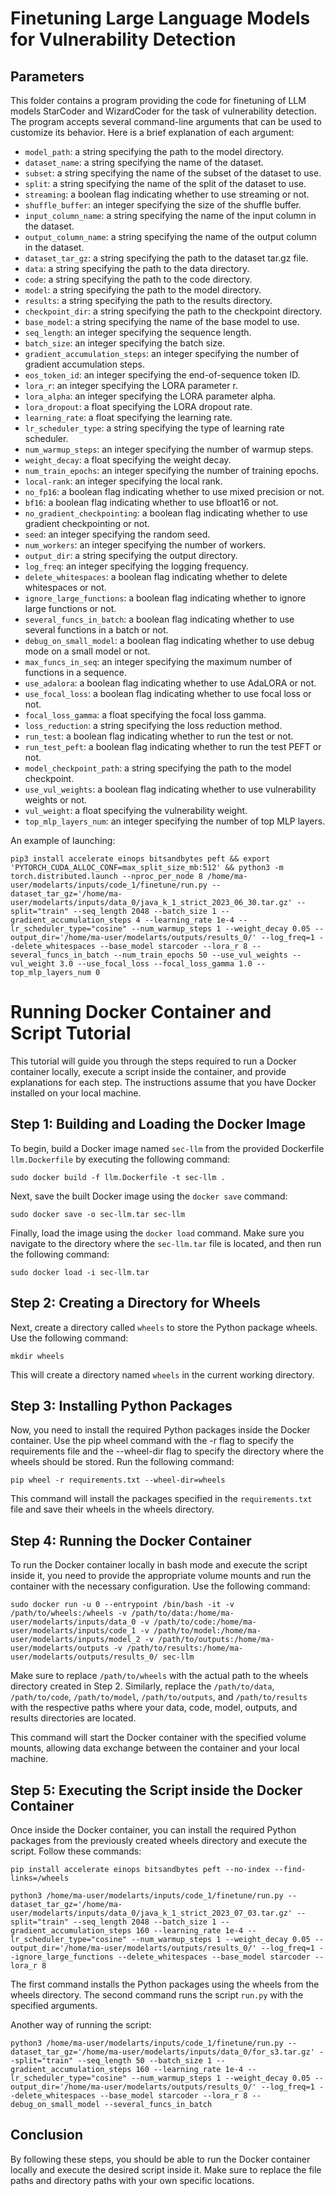 # Finetuning Large Language Models for Vulnerability Detection

## Parameters

This folder contains a program providing the code for finetuning of LLM models StarCoder and WizardCoder for the task of vulnerability detection. The program accepts several command-line arguments that can be used to customize its behavior. Here is a brief explanation of each argument:

- `model_path`: a string specifying the path to the model directory.
- `dataset_name`: a string specifying the name of the dataset.
- `subset`: a string specifying the name of the subset of the dataset to use.
- `split`: a string specifying the name of the split of the dataset to use.
- `streaming`: a boolean flag indicating whether to use streaming or not.
- `shuffle_buffer`: an integer specifying the size of the shuffle buffer.
- `input_column_name`: a string specifying the name of the input column in the dataset.
- `output_column_name`: a string specifying the name of the output column in the dataset.
- `dataset_tar_gz`: a string specifying the path to the dataset tar.gz file.
- `data`: a string specifying the path to the data directory.
- `code`: a string specifying the path to the code directory.
- `model`: a string specifying the path to the model directory.
- `results`: a string specifying the path to the results directory.
- `checkpoint_dir`: a string specifying the path to the checkpoint directory.
- `base_model`: a string specifying the name of the base model to use.
- `seq_length`: an integer specifying the sequence length.
- `batch_size`: an integer specifying the batch size.
- `gradient_accumulation_steps`: an integer specifying the number of gradient accumulation steps.
- `eos_token_id`: an integer specifying the end-of-sequence token ID.
- `lora_r`: an integer specifying the LORA parameter r.
- `lora_alpha`: an integer specifying the LORA parameter alpha.
- `lora_dropout`: a float specifying the LORA dropout rate.
- `learning_rate`: a float specifying the learning rate.
- `lr_scheduler_type`: a string specifying the type of learning rate scheduler.
- `num_warmup_steps`: an integer specifying the number of warmup steps.
- `weight_decay`: a float specifying the weight decay.
- `num_train_epochs`: an integer specifying the number of training epochs.
- `local-rank`: an integer specifying the local rank.
- `no_fp16`: a boolean flag indicating whether to use mixed precision or not.
- `bf16`: a boolean flag indicating whether to use bfloat16 or not.
- `no_gradient_checkpointing`: a boolean flag indicating whether to use gradient checkpointing or not.
- `seed`: an integer specifying the random seed.
- `num_workers`: an integer specifying the number of workers.
- `output_dir`: a string specifying the output directory.
- `log_freq`: an integer specifying the logging frequency.
- `delete_whitespaces`: a boolean flag indicating whether to delete whitespaces or not.
- `ignore_large_functions`: a boolean flag indicating whether to ignore large functions or not.
- `several_funcs_in_batch`: a boolean flag indicating whether to use several functions in a batch or not.
- `debug_on_small_model`: a boolean flag indicating whether to use debug mode on a small model or not.
- `max_funcs_in_seq`: an integer specifying the maximum number of functions in a sequence.
- `use_adalora`: a boolean flag indicating whether to use AdaLORA or not.
- `use_focal_loss`: a boolean flag indicating whether to use focal loss or not.
- `focal_loss_gamma`: a float specifying the focal loss gamma.
- `loss_reduction`: a string specifying the loss reduction method.
- `run_test`: a boolean flag indicating whether to run the test or not.
- `run_test_peft`: a boolean flag indicating whether to run the test PEFT or not.
- `model_checkpoint_path`: a string specifying the path to the model checkpoint.
- `use_vul_weights`: a boolean flag indicating whether to use vulnerability weights or not.
- `vul_weight`: a float specifying the vulnerability weight.
- `top_mlp_layers_num`: an integer specifying the number of top MLP layers.

An example of launching:
```
pip3 install accelerate einops bitsandbytes peft && export 'PYTORCH_CUDA_ALLOC_CONF=max_split_size_mb:512' && python3 -m torch.distributed.launch --nproc_per_node 8 /home/ma-user/modelarts/inputs/code_1/finetune/run.py --dataset_tar_gz='/home/ma-user/modelarts/inputs/data_0/java_k_1_strict_2023_06_30.tar.gz' --split="train" --seq_length 2048 --batch_size 1 --gradient_accumulation_steps 4 --learning_rate 1e-4 --lr_scheduler_type="cosine" --num_warmup_steps 1 --weight_decay 0.05 --output_dir='/home/ma-user/modelarts/outputs/results_0/' --log_freq=1 --delete_whitespaces --base_model starcoder --lora_r 8 --several_funcs_in_batch --num_train_epochs 50 --use_vul_weights --vul_weight 3.0 --use_focal_loss --focal_loss_gamma 1.0 --top_mlp_layers_num 0
```


# Running Docker Container and Script Tutorial

This tutorial will guide you through the steps required to run a Docker container locally, execute a script inside the container, and provide explanations for each step. The instructions assume that you have Docker installed on your local machine.

## Step 1: Building and Loading the Docker Image

To begin, build a Docker image named `sec-llm` from the provided Dockerfile `llm.Dockerfile` by executing the following command:
```
sudo docker build -f llm.Dockerfile -t sec-llm .
```

Next, save the built Docker image using the `docker save` command:
```
sudo docker save -o sec-llm.tar sec-llm
```

Finally, load the image using the `docker load` command. Make sure you navigate to the directory where the `sec-llm.tar` file is located, and then run the following command:

```
sudo docker load -i sec-llm.tar
```

## Step 2: Creating a Directory for Wheels
Next, create a directory called `wheels` to store the Python package wheels. Use the following command:

```
mkdir wheels
```
This will create a directory named `wheels` in the current working directory.

## Step 3: Installing Python Packages

Now, you need to install the required Python packages inside the Docker container. Use the pip wheel command with the -r flag to specify the requirements file and the --wheel-dir flag to specify the directory where the wheels should be stored. Run the following command:

```
pip wheel -r requirements.txt --wheel-dir=wheels
```
This command will install the packages specified in the `requirements.txt` file and save their wheels in the wheels directory.

## Step 4: Running the Docker Container

To run the Docker container locally in bash mode and execute the script inside it, you need to provide the appropriate volume mounts and run the container with the necessary configuration. Use the following command:
```
sudo docker run -u 0 --entrypoint /bin/bash -it -v /path/to/wheels:/wheels -v /path/to/data:/home/ma-user/modelarts/inputs/data_0 -v /path/to/code:/home/ma-user/modelarts/inputs/code_1 -v /path/to/model:/home/ma-user/modelarts/inputs/model_2 -v /path/to/outputs:/home/ma-user/modelarts/outputs -v /path/to/results:/home/ma-user/modelarts/outputs/results_0/ sec-llm
```

Make sure to replace `/path/to/wheels` with the actual path to the wheels directory created in Step 2. Similarly, replace the `/path/to/data`, `/path/to/code`, `/path/to/model`, `/path/to/outputs`, and `/path/to/results` with the respective paths where your data, code, model, outputs, and results directories are located.

This command will start the Docker container with the specified volume mounts, allowing data exchange between the container and your local machine.

## Step 5: Executing the Script inside the Docker Container

Once inside the Docker container, you can install the required Python packages from the previously created wheels directory and execute the script. Follow these commands:
```
pip install accelerate einops bitsandbytes peft --no-index --find-links=/wheels
```
```
python3 /home/ma-user/modelarts/inputs/code_1/finetune/run.py --dataset_tar_gz='/home/ma-user/modelarts/inputs/data_0/java_k_1_strict_2023_07_03.tar.gz' --split="train" --seq_length 2048 --batch_size 1 --gradient_accumulation_steps 160 --learning_rate 1e-4 --lr_scheduler_type="cosine" --num_warmup_steps 1 --weight_decay 0.05 --output_dir='/home/ma-user/modelarts/outputs/results_0/' --log_freq=1 --ignore_large_functions --delete_whitespaces --base_model starcoder --lora_r 8
```
The first command installs the Python packages using the wheels from the wheels directory. The second command runs the script `run.py` with the specified arguments.

Another way of running the script:
```
python3 /home/ma-user/modelarts/inputs/code_1/finetune/run.py --dataset_tar_gz='/home/ma-user/modelarts/inputs/data_0/for_s3.tar.gz' --split="train" --seq_length 50 --batch_size 1 --gradient_accumulation_steps 160 --learning_rate 1e-4 --lr_scheduler_type="cosine" --num_warmup_steps 1 --weight_decay 0.05 --output_dir='/home/ma-user/modelarts/outputs/results_0/' --log_freq=1 --delete_whitespaces --base_model starcoder --lora_r 8 --debug_on_small_model --several_funcs_in_batch
```

## Conclusion

By following these steps, you should be able to run the Docker container locally and execute the desired script inside it. Make sure to replace the file paths and directory paths with your own specific locations.